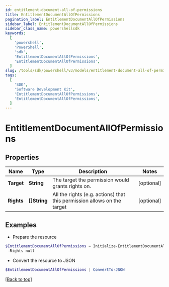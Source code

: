 ```yaml
---
id: entitlement-document-all-of-permissions
title: EntitlementDocumentAllOfPermissions
pagination_label: EntitlementDocumentAllOfPermissions
sidebar_label: EntitlementDocumentAllOfPermissions
sidebar_class_name: powershellsdk
keywords:
  [
    'powershell',
    'PowerShell',
    'sdk',
    'EntitlementDocumentAllOfPermissions',
    'EntitlementDocumentAllOfPermissions',
  ]
slug: /tools/sdk/powershell/v3/models/entitlement-document-all-of-permissions
tags:
  [
    'SDK',
    'Software Development Kit',
    'EntitlementDocumentAllOfPermissions',
    'EntitlementDocumentAllOfPermissions',
  ]
---
```


# EntitlementDocumentAllOfPermissions

## Properties

| Name | Type | Description | Notes |
| --- | --- | --- | --- |
| **Target** | **String** | The target the permission would grants rights on. | [optional] |
| **Rights** | **[]String** | All the rights (e.g. actions) that this permission allows on the target | [optional] |

## Examples

- Prepare the resource

```powershell
$EntitlementDocumentAllOfPermissions = Initialize-EntitlementDocumentAllOfPermissions  -Target SYS.GV_$TRANSACTION `
 -Rights null
```

- Convert the resource to JSON

```powershell
$EntitlementDocumentAllOfPermissions | ConvertTo-JSON
```

[[Back to top]](#)
